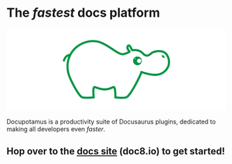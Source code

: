 # The _fastest_ docs platform

![Logo](./site/static/img/logo.svg)

Docupotamus is a productivity suite of Docusaurus plugins, dedicated to making
all developers even _faster_.

## Hop over to the [docs site](https://www.docupotamus.io) (doc8.io) to get started!
